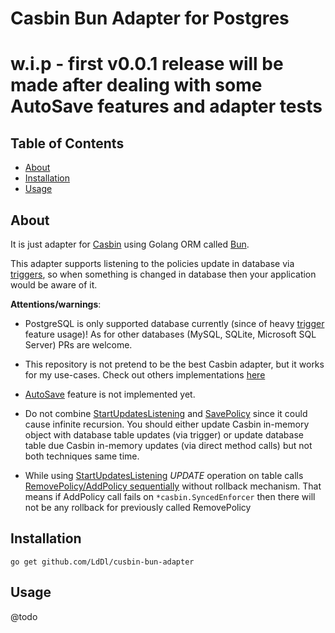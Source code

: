 
# Casbin Bun Adapter for Postgres
# w.i.p - first v0.0.1 release will be made after dealing with some AutoSave features and adapter tests

## Table of Contents
- [About](#about)
- [Installation](#installation)
- [Usage](#usage)


## About

It is just adapter for [Casbin](https://casbin.org/) using Golang ORM called [Bun](https://bun.uptrace.dev/).

This adapter supports listening to the policies update in database via [triggers](https://www.postgresql.org/docs/8.1/triggers.html), so when something is changed in database then your application would be aware of it.

__Attentions/warnings__:

- PostgreSQL is only supported database currently (since of heavy [trigger](https://www.postgresql.org/docs/8.1/triggers.html) feature usage)! As for other databases (MySQL, SQLite, Microsoft SQL Server) PRs are welcome.

- This repository is not pretend to be the best Casbin adapter, but it works for my use-cases. Check out others implementations [here](https://casbin.org/docs/adapters/#supported-adapters)

- [AutoSave](https://casbin.org/docs/adapters/#autosave) feature is not implemented yet.

- Do not combine [StartUpdatesListening](./trigger.go#L159) and [SavePolicy](./adapter.go#L158) since it could cause infinite recursion. You should either update Casbin in-memory object with database table updates (via trigger) or update database table due Casbin in-memory updates (via direct method calls) but not both techniques same time.

- While using [StartUpdatesListening](./trigger.go#L159) _UPDATE_ operation on table calls [RemovePolicy/AddPolicy sequentially](./trigger.go#L186) without rollback mechanism. That means if AddPolicy call fails on `*casbin.SyncedEnforcer` then there will not be any rollback for previously called RemovePolicy


## Installation
```shell
go get github.com/LdDl/cusbin-bun-adapter
```

## Usage
@todo

